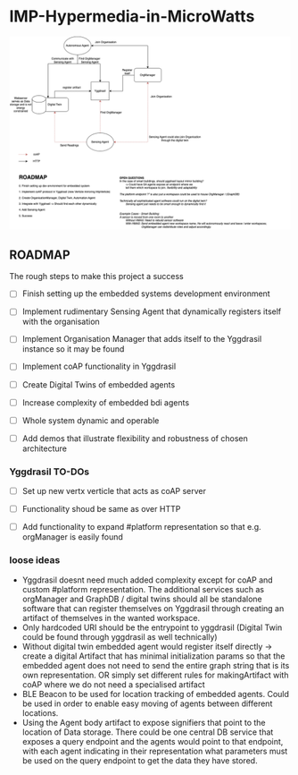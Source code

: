 # IMP-Hypermedia-in-MicroWatts


![drawio image](documentation/images/layout.drawio.png)

## ROADMAP
The rough steps to make this project a success

- [ ] Finish setting up the embedded systems development environment
- [ ] Implement rudimentary Sensing Agent that dynamically registers itself with the organisation
- [ ] Implement Organisation Manager that adds itself to the Yggdrasil instance so it may be found
- [ ] Implement coAP functionality in Yggdrasil
- [ ] Create Digital Twins of embedded agents
- [ ] Increase complexity of embedded bdi agents
- [ ] Whole system dynamic and operable
- [ ] Add demos that illustrate flexibility and robustness of chosen architecture


### Yggdrasil TO-DOs
- [ ] Set up new vertx verticle that acts as coAP server
- [ ] Functionality shoud be same as over HTTP
- [ ] Add functionality to expand #platform representation so that e.g. orgManager is easily found



### loose ideas
- Yggdrasil doesnt need much added complexity except for coAP and custom #platform representation. The additional services such as orgManager and GraphDB / digital twins should all be standalone software that can register themselves on Yggdrasil through creating an artifact of themselves in the wanted workspace.
- Only hardcoded URI should be the entrypoint to yggdrasil (Digital Twin could be found through yggdrasil as well technically)
- Without digital twin embedded agent would register itself directly -> create a digital Artifact that has minimal initialization params so that the embedded agent does not need to send the entire graph string that is its own representation. OR simply set different rules for makingArtifact with coAP where we do not need a specialised artifact
- BLE Beacon to be used for location tracking of embedded agents. Could be used in order to enable easy moving of agents between different locations.
- Using the Agent body artifact to expose signifiers that point to the location of Data storage. There could be one central DB service that exposes a query endpoint and the agents would point to that endpoint, with each agent indicating in their representation what parameters must be used on the query endpoint to get the data they have stored.
